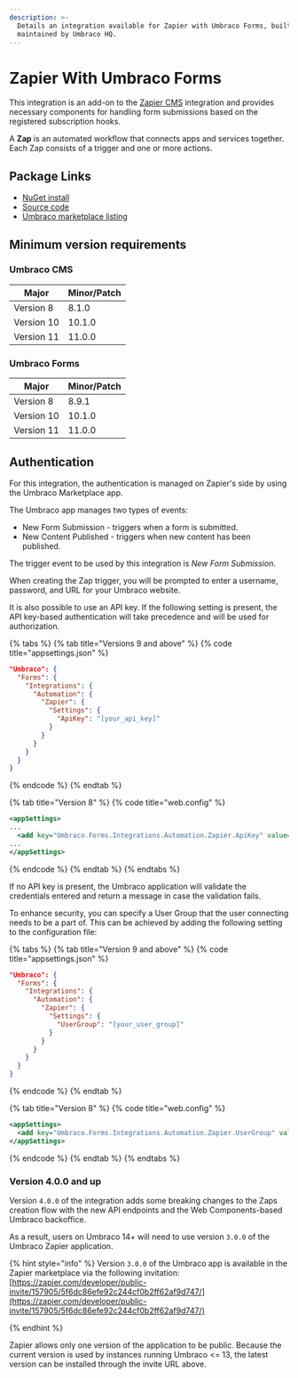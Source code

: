 ```yaml
---
description: >-
  Details an integration available for Zapier with Umbraco Forms, built and
  maintained by Umbraco HQ.
---
```


# Zapier With Umbraco Forms

This integration is an add-on to the [Zapier CMS](zapier.md) integration and provides necessary components for handling form submissions based on the registered subscription hooks.

A **Zap** is an automated workflow that connects apps and services together. Each Zap consists of a trigger and one or more actions.

## Package Links

* [NuGet install](https://www.nuget.org/packages/Umbraco.Forms.Integrations.Automation.Zapier)
* [Source code](https://github.com/umbraco/Umbraco.Forms.Integrations/tree/main/src/Umbraco.Forms.Integrations.Automation.Zapier)
* [Umbraco marketplace listing](https://marketplace.umbraco.com/package/umbraco.forms.integrations.automation.zapier)

## Minimum version requirements

### Umbraco CMS

| Major      | Minor/Patch |
| ---------- | ----------- |
| Version 8  | 8.1.0       |
| Version 10 | 10.1.0      |
| Version 11 | 11.0.0      |

### Umbraco Forms

| Major      | Minor/Patch |
| ---------- | ----------- |
| Version 8  | 8.9.1       |
| Version 10 | 10.1.0      |
| Version 11 | 11.0.0      |

## Authentication

For this integration, the authentication is managed on Zapier's side by using the Umbraco Marketplace app.

The Umbraco app manages two types of events:

* New Form Submission - triggers when a form is submitted.
* New Content Published - triggers when new content has been published.

The trigger event to be used by this integration is _New Form Submission_.

When creating the Zap trigger, you will be prompted to enter a username, password, and URL for your Umbraco website.

It is also possible to use an API key. If the following setting is present, the API key-based authentication will take precedence and will be used for authorization.

{% tabs %}
{% tab title="Versions 9 and above" %}
{% code title="appsettings.json" %}
```json
"Umbraco": {
  "Forms": {
    "Integrations": {
      "Automation": {
        "Zapier": {
          "Settings": {
            "ApiKey": "[your_api_key]"
          }
        }
      }
    }
  }
}
```
{% endcode %}
{% endtab %}

{% tab title="Version 8" %}
{% code title="web.config" %}
```xml
<appSettings>
...
  <add key="Umbraco.Forms.Integrations.Automation.Zapier.ApiKey" value="[your_api_key]" />
...
</appSettings>
```
{% endcode %}
{% endtab %}
{% endtabs %}

If no API key is present, the Umbraco application will validate the credentials entered and return a message in case the validation fails.

To enhance security, you can specify a User Group that the user connecting needs to be a part of. This can be achieved by adding the following setting to the configuration file:

{% tabs %}
{% tab title="Version 9 and above" %}
{% code title="appsettings.json" %}
```json
"Umbraco": {
  "Forms": {
    "Integrations": {
      "Automation": {
        "Zapier": {
          "Settings": {
            "UserGroup": "[your_user_group]"
          }
        }
      }
    }
  }
}
```
{% endcode %}
{% endtab %}

{% tab title="Version 8" %}
{% code title="web.config" %}
```xml
<appSettings>
  <add key="Umbraco.Forms.Integrations.Automation.Zapier.UserGroup" value="[your_user_group]" />
</appSettings>
```
{% endcode %}
{% endtab %}
{% endtabs %}

### Version 4.0.0 and up

Version `4.0.0` of the integration adds some breaking changes to the Zaps creation flow with the new API endpoints and the Web Components-based Umbraco backoffice.

As a result, users on Umbraco 14+ will need to use version `3.0.0` of the Umbraco Zapier application.

{% hint style="info" %}
Version `3.0.0` of the Umbraco app is available in the Zapier marketplace via the following invitation: [https://zapier.com/developer/public-invite/157905/5f6dc86efe92c244cf0b2ff62af9d747/](https://zapier.com/developer/public-invite/157905/5f6dc86efe92c244cf0b2ff62af9d747/)

{% endhint %}

Zapier allows only one version of the application to be public. Because the current version is used by instances running Umbraco  <= 13, the latest version can be installed through the invite URL above.

